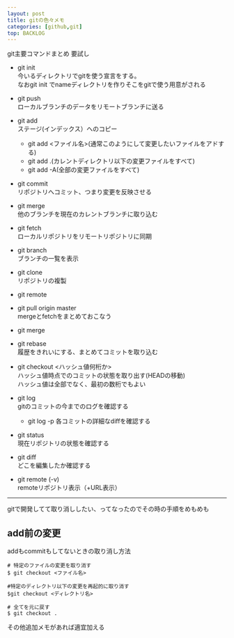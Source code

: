 ```yaml
---
layout: post
title: gitの色々メモ
categories: [github,git]
top: BACKLOG
---
```

git主要コマンドまとめ
要試し

* git init  
今いるディレクトリでgitを使う宣言をする。  
なおgit init <name>でnameディレクトリを作りそこをgitで使う用意がされる
* git push  
ローカルブランチのデータをリモートブランチに送る  
* git add  
ステージ(インデックス）へのコピー
    * git add <ファイル名>(通常このようにして変更したいファイルをアドする)
    * git add .(カレントディレクトリ以下の変更ファイルをすべて)  
    * git add -A(全部の変更ファイルをすべて)  
* git commit  
リポジトリへコミット、つまり変更を反映させる
* git merge  
他のブランチを現在のカレントブランチに取り込む  
* git fetch  
ローカルリポジトリをリモートリポジトリに同期  
* git branch  
ブランチの一覧を表示  
* git clone  
リポジトリの複製  
* git remote  
* git pull origin master  
mergeとfetchをまとめておこなう  
* git merge  
* git rebase  
履歴をきれいにする、まとめてコミットを取り込む  
* git checkout <ハッシュ値何桁か>  
ハッシュ値時点でのコミットの状態を取り出す(HEADの移動)  
ハッシュ値は全部でなく、最初の数桁でもよい

* git log  
gitのコミットの今までのログを確認する  
    * git log -p 各コミットの詳細なdiffを確認する
* git status  
現在リポジトリの状態を確認する  
* git diff  
どこを編集したか確認する  
* git remote (-v)  
remoteリポジトリ表示（+URL表示）  


***

gitで開発してて取り消ししたい、ってなったのでその時の手順をめもめも

## add前の変更
addもcommitもしてないときの取り消し方法
```
# 特定のファイルの変更を取り消す
$ git checkout <ファイル名>

#特定のディレクトリ以下の変更を再起的に取り消す
$git checkout <ディレクトリ名>

# 全てを元に戻す
$ git checkout .
```

その他追加メモがあれば適宜加える
